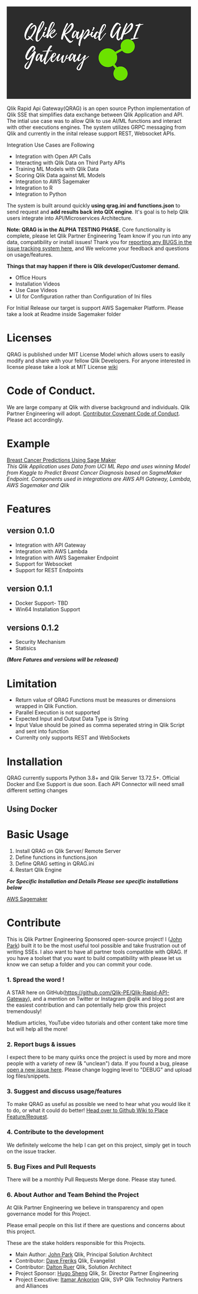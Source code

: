 ![QRAG Logo](./images/QRAG.png)

Qlik Rapid Api Gateway(QRAG) is an open source Python implementation of Qlik SSE that simplifies data exchange between Qlik Application and API.
The intial use case was to allow Qlik to use AI/ML functions and interact with other executions engines. The system utilizes GRPC messaging from Qlik and currently in the inital release support REST, Websocket APIs.

Integration Use Cases are Following

- Integration with Open API Calls
- Interacting with Qlik Data on Third Party APIs
- Training ML Models with Qlik Data
- Scoring Qlik Data against ML Models
- Integration to AWS Sagemaker
- Integration to R
- Integration to Python

The system is built around quickly **using qrag.ini and functions.json** to send request and **add results back into QIX engine**. It's goal is to help Qlik users integrate into API/Microservices Architecture.

**Note: QRAG is in the ALPHA TESTING PHASE.** Core functionality is complete, please let Qlik Partner Engineering Team know if you run into any data, compatibility or install issues! Thank you for [reporting any BUGS in the issue tracking system here](https://github.com/Qlik-PE/Qlik-Rapid-API-Gateway/issues), and We welcome your feedback and questions on usage/features.

**Things that may happen if there is Qlik developer/Customer demand.**

- Office Hours
- Installation Videos
- Use Case Videos
- UI for Configuration rather than Configuration of Ini files

For Initial Release our target is support AWS Sagemaker Platform.
Please take a look at Readme inside Sagemaker folder

# Licenses

QRAG is published under MIT License Model which allows users to easily modify and share with your fellow Qlik Developers.  For anyone interested in license please take a look at MIT License [wiki](https://en.wikipedia.org/wiki/MIT_License)

# Code of Conduct.

We are large company at Qlik with diverse background and individuals.  Qlik Partner Engineering will adopt. [Contributor Covenant Code of Conduct](https://github.com/Qlik-PE/Qlik-Rapid-API-Gateway/blob/master/CODE_OF_CONDUCT.md).  Please act accordingly.


# Example

[Breast Cancer Predictions Using Sage Maker](http://pe.qlik.com/sense/app/7693d173-d1aa-4c1a-bce0-d0077c8f378f/overview)  
_This Qlik Application uses Data from UCI ML Repo and uses winning Model from Kaggle to Predict Breast Cancer Diagnosis based on SagmeMaker Endpoint.  Components used in integrations are AWS API Gateway, Lambda, AWS Sagemaker and Qlik_

# Features

## version 0.1.0

- Integration with API Gateway
- Integration with AWS Lambda
- Integration with AWS Sagemaker Endpoint
- Support for Websocket
- Support for REST Endpoints  

## version 0.1.1

- Docker Support- TBD
- Win64 Installation Support

## versions 0.1.2 

- Security Mechanism
- Statisics

  
***(More Fatures and versions will be released)***  

# Limitation

- Return value of QRAG Functions must be measures or dimensions wrapped in Qlik Function.
- Parallel Execution is not supported
- Expected Input and Output Data Type is String
- Input Value should be joined as comma seperated string in Qlik Script and sent into function
- Currenlty only supports REST and WebSockets

# Installation

QRAG currently supports Python 3.8+ and Qlik Server 13.72.5+.
Official Docker and Exe Support is due soon.
Each API Connector will need small different setting changes

## Using Docker

# Basic Usage

1. Install QRAG on Qlik Server/ Remote Server
2. Define functions in functions.json
3. Define QRAG setting in QRAG.ini
4. Restart Qlik Engine

**_For Specific Installation and Details Please see specific installations below_**

[AWS Sagemaker](https://github.com/Qlik-PE/Qlik-Rapid-API-Gateway/blob/master/sagemaker/README.md)

# Contribute

This is Qlik Partner Engineering Sponsored open-source project!  I ([John Park](john.park@qlik.com )) built it to be the most useful tool possible and take frustration out of writing SSEs. I also want to have all partner tools compatible with QRAG. If you have a toolset that you want to build compatibility with please let us know we can setup a folder and you can commit your code.

### 1. Spread the word !

A STAR here on GitHub(https://github.com/Qlik-PE/Qlik-Rapid-API-Gateway), and a mention on Twitter or Instagram @qlik and blog post are the easiest contribution and can potentially help grow this project tremendously!

Medium articles, YouTube video tutorials and other content take more time but will help all the more!

### 2. Report bugs & issues

I expect there to be many quirks once the project is used by more and more people with a variety of new (& "unclean") data. If you found a bug, please [open a new issue here](https://github.com/Qlik-PE/Qlik-Rapid-API-Gateway/issues).  Please change logging level to "DEBUG" and upload log files/snippets.

### 3. Suggest and discuss usage/features

To make QRAG as useful as possible we need to hear what you would like it to do, or what it could do better! [Head over to Github Wiki to Place Feature/Request](https://github.com/Qlik-PE/Qlik-Rapid-API-Gateway/issues).

### 4. Contribute to the development

We definitely welcome the help I can get on this project, simply get in touch on the issue tracker.

### 5. Bug Fixes and Pull Requests

There will be a monthly Pull Requests Merge done. Please stay tuned.

### 6. About Author and Team Behind the Project

At Qlik Partner Engineering we believe in transparency and open governance model for this Project.  

Please email people on this list if there are questions and concerns about this project.

These are the stake holders responsible for this Projects.

- Main Author: [John Park](john.park@qlik.com) Qlik, Principal Solution Architect
- Contributor: [Dave Freriks](dave.freriks@qlik.com) Qlik, Evangelist
- Contributor: [Dalton Ruer](dalton.ruer@qlik.com) Qlik, Solution Architect
- Project Sponsor: [Hugo Sheng](hugo.sheng@qlik.com) Qlik, Sr. Director Partner Engineering
- Project Executive: [Itamar Ankorion](itamar.ankorion@qlik.com) Qlik, SVP Qlik Technoloy Partners and Alliances
